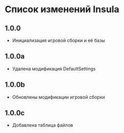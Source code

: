 # Список изменений Insula

## 1.0.0

* Инициализация игровой сборки и её базы 

## 1.0.0a

* Удалена модификация DefaultSettings

## 1.0.0b

* Обновлены модификации игровой сборки

## 1.0.0c

* Добавлена таблица файлов